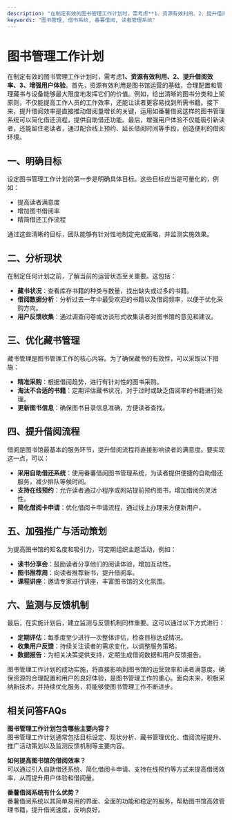 ```yaml
---
description: "在制定有效的图书管理工作计划时，需考虑**1、资源有效利用、2、提升借阅效率、3、增强用户体验**。首先，资源有效利用是图书馆运营的基础，合理配置和管理藏书与设备能够最大限度地发挥它们的价值。例如，给出清晰的图书分类和上架原则，不仅能提高工作人员的工作效率，还能让读者更容易找到所需书籍。接下来，提升借阅效率是直接推动借阅量增长的关键，运用如番薯借阅这样的图书管理系统可以简化借还流程，提供自助借还功能。最后，增强用户体验不仅能吸引新读者，还能留住老读者，通过配合线上预约、延长借阅时间等手段，创造便利的借阅环境。"
keywords: "图书管理, 借书系统, 番薯借阅, 读者管理系统"
---
```

# 图书管理工作计划

在制定有效的图书管理工作计划时，需考虑**1、资源有效利用、2、提升借阅效率、3、增强用户体验**。首先，资源有效利用是图书馆运营的基础，合理配置和管理藏书与设备能够最大限度地发挥它们的价值。例如，给出清晰的图书分类和上架原则，不仅能提高工作人员的工作效率，还能让读者更容易找到所需书籍。接下来，提升借阅效率是直接推动借阅量增长的关键，运用如番薯借阅这样的图书管理系统可以简化借还流程，提供自助借还功能。最后，增强用户体验不仅能吸引新读者，还能留住老读者，通过配合线上预约、延长借阅时间等手段，创造便利的借阅环境。

## **一、明确目标**

设定图书管理工作计划的第一步是明确具体目标。这些目标应当是可量化的，例如：

- 提高读者满意度
- 增加图书借阅率
- 精简借还工作流程

通过这些清晰的目标，团队能够有针对性地制定完成策略，并监测实施效果。

## **二、分析现状**

在制定任何计划之前，了解当前的运营状态至关重要。这包括：

- **藏书状况**：查看库存书籍的种类与数量，找出缺失或过多的书籍。
- **借阅数据分析**：分析过去一年中最受欢迎的书籍以及借阅频率，以便于优化采购方向。
- **用户反馈收集**：通过调查问卷或访谈形式收集读者对图书馆的意见和建议。

## **三、优化藏书管理**

藏书管理是图书管理工作的核心内容。为了确保藏书的有效性，可以采取以下措施：

- **精准采购**：根据借阅趋势，进行有针对性的图书采购。
- **淘汰不合适的书籍**：定期评估藏书状况，对于过时或缺乏借阅率的书籍进行处理。
- **更新图书信息**：确保图书目录信息准确，方便读者查找。

## **四、提升借阅流程**

借阅是图书馆最基本的服务环节，提升借阅流程将直接影响读者的满意度。要实现这一点，可以：

- **采用自助借还系统**：使用番薯借阅图书管理系统，为读者提供便捷的自助借还服务，减少排队等候时间。
- **支持在线预约**：允许读者通过小程序或网站提前预约图书，增加借阅的灵活性。
- **简化借阅卡申请**：优化借阅卡申请流程，通过线上办理来方便新用户。

## **五、加强推广与活动策划**

为提高图书馆的知名度和吸引力，可定期组织主题活动，例如：

- **读书分享会**：鼓励读者分享他们的阅读体验，增加互动性。
- **图书推荐周**：向读者推荐新书，提升借阅率。
- **课程讲座**：邀请专家进行讲座，丰富图书馆的文化氛围。

## **六、监测与反馈机制**

最后，在实施计划后，建立监测与反馈机制同样重要。这可以通过以下方式进行：

- **定期评估**：每季度至少进行一次整体评估，检查目标达成情况。
- **收集用户反馈**：持续关注读者的需求变化，以调整服务策略。
- **数据报告**：为相关决策提供支持，定期生成借阅数据和用户反馈报告。

图书管理工作计划的成功实施，将直接影响到图书馆的运营效率和读者满意度。确保资源的合理配置和用户的良好体验，是图书管理工作的重心。面向未来，积极采纳新技术，并持续优化服务，将能够使图书管理工作不断进步。

## 相关问答FAQs

**图书管理工作计划包含哪些主要内容？**  
图书管理工作计划通常包括目标设定、现状分析、藏书管理优化、借阅流程提升、推广活动策划以及监测反馈机制等主要内容。

**如何提高图书馆的借阅效率？**  
可以通过引入自助借还系统、简化借阅卡申请、支持在线预约等方式来提高借阅效率，从而提升用户体验和借阅量。

**番薯借阅系统有什么优势？**  
番薯借阅系统以其简单易用的界面、全面的功能和稳定的服务，帮助图书馆高效管理书籍，提升借阅速度，反响良好。
